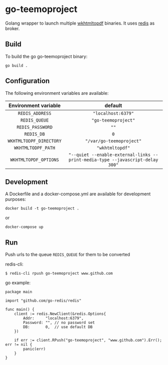 # go-teemoproject
Golang wrapper to launch multiple [wkhtmltopdf](https://wkhtmltopdf.org/) binaries.
It uses [redis](https://redis.io) as broker.

## Build

To build the go go-teemoproject binary:
```
go build .
```

## Configuration

The following environment variables are available:

|   Environment variable  |                                    default                                    |
|:-----------------------:|:-----------------------------------------------------------------------------:|
|     `REDIS_ADDRESS`     |                               `"localhost:6379"`                              |
|      `REDIS_QUEUE`      |                               `"go-teemoproject"`                             |
|    `REDIS_PASSWORD`     |                                      `""`                                     |
|       `REDIS_DB`        |                                      `0`                                      |
| `WKHTMLTODPF_DIRECTORY` |                            `"/var/go-teemoproject"`                           |
|   `WKHTMLTODPF_PATH`    |                                `"wkhtmltopdf"`                                |
|  `WKHTMLTOPDF_OPTIONS`  | `"--quiet --enable-external-links --print-media-type --javascript-delay 300"` |


## Development

A Dockerfile and a docker-compose.yml are available for development purposes:
```
docker build -t go-teemoproject .
```
or
```
docker-compose up
```

## Run

Push urls to the queue `REDIS_QUEUE` for them to be converted

redis-cli:
```
$ redis-cli rpush go-teemoproject www.github.com
```

go example:
```
package main

import "github.com/go-redis/redis"

func main() {
    client := redis.NewClient(&redis.Options{
        Addr:     "localhost:6379",
        Password: "", // no password set
        DB:       0,  // use default DB
    })

    if err := client.RPush("go-teemoproject", "www.github.com").Err(); err != nil {
        panic(err)
    }
}
```
